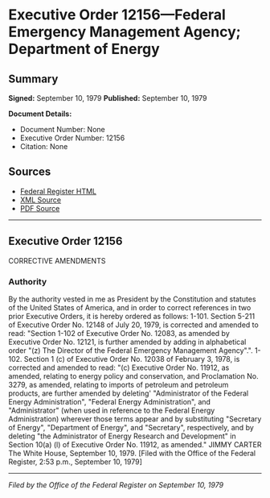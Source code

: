 # Executive Order 12156—Federal Emergency Management Agency; Department of Energy

## Summary

**Signed:** September 10, 1979
**Published:** September 10, 1979

**Document Details:**
- Document Number: None
- Executive Order Number: 12156
- Citation: None

## Sources
- [Federal Register HTML](https://www.presidency.ucsb.edu/documents/executive-order-12156-federal-emergency-management-agency-department-energy)
- [XML Source](None)
- [PDF Source](None)

---

## Executive Order 12156

CORRECTIVE AMENDMENTS
### Authority

By the authority vested in me as President by the Constitution and statutes of the United States of America, and in order to correct references in two prior Executive Orders, it is hereby ordered as follows:
1-101. Section 5-211 of Executive Order No. 12148 of July 20, 1979, is corrected and amended to read:
"Section 1-102 of Executive Order No. 12083, as amended by Executive Order No. 12121, is further amended by adding in alphabetical order "(z) The Director of the Federal Emergency Management Agency".".
1-102. Section 1 (c) of Executive Order No. 12038 of February 3, 1978, is corrected and amended to read:
"(c) Executive Order No. 11912, as amended, relating to energy policy and conservation, and Proclamation No. 3279, as amended, relating to imports of petroleum and petroleum products, are further amended by deleting' "Administrator of the Federal Energy Administration", "Federal Energy Administration", and "Administrator" (when used in reference to the Federal Energy Administration) wherever those terms appear and by substituting "Secretary of Energy", "Department of Energy", and "Secretary", respectively, and by deleting "the Administrator of Energy Research and Development" in Section 10(a) (l) of Executive Order No. 11912, as amended."
JIMMY CARTER
The White House,
September 10, 1979.
[Filed with the Office of the Federal Register, 2:53 p.m., September 10, 1979]

---

*Filed by the Office of the Federal Register on September 10, 1979*
